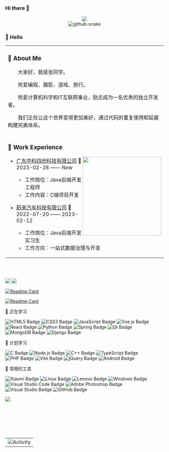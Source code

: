 ### Hi there 👋
<div align="center" >
  <!-- knock code pictures 敲代码的图片 -->
  <img src="https://cdn.jsdelivr.net/gh/sun0225SUN/sun0225SUN/assets/images/coding.gif" />
  <br>

  <!-- Snake Code Contribution Map 贪吃蛇代码贡献图 -->

<picture>
  <source media="(prefers-color-scheme: dark)" srcset="https://cdn.jsdelivr.net/gh/sun0225SUN/sun0225SUN/profile-snake-contrib/github-contribution-grid-snake-dark.svg" />
  <source media="(prefers-color-scheme: light)" srcset="https://cdn.jsdelivr.net/gh/sun0225SUN/sun0225SUN/profile-snake-contrib/github-contribution-grid-snake.svg" />
  <img alt="github-snake" src="https://cdn.jsdelivr.net/gh/sun0225SUN/sun0225SUN/profile-snake-contrib/github-contribution-grid-snake-dark.svg" />
</picture>

</div>


### 🙋 Hello

<table>
<tr><td>

<!-- About me 关于我 -->

### 🤺 About Me


<p>&emsp;&emsp;大家好，我是张同学。</p>
<p>&emsp;&emsp;热爱编程、摄影、游戏、旅行。</p>
<p>&emsp;&emsp;热爱计算机科学和IT互联网事业，励志成为一名优秀的独立开发者。</p>
<p>&emsp;&emsp;我们正在让这个世界变得更加美好，通过代码的重复使用和延展构建完美体系。</p>

</td></tr>

<tr>
<td>

<!-- Work Experience 工作经历 -->
### 🏢 Work Experience

<img align="right" width="250" src="https://cdn.jsdelivr.net/gh/sun0225SUN/sun0225SUN/assets/images/hi.gif" />

- [广东中科四创科技有限公司](http://www.zkisi.com/)  📌 2023-02-28 —— Now
  - 工作岗位：Java后端开发工程师
  - 工作内容：C端项目开发

- [蔚来汽车科技有限公司](https://www.nio.cn/)  📌 2022-07-20 —— 2023-02-12
  - 工作岗位：Java后端开发实习生
  - 工作方向：一站式数据治理与开发

</td>
</tr>

</table>

<!-- Awesome repo 比较好的仓库-->


<br><br>


<img  src="https://github-readme-stats.vercel.app/api?username=Zhang-jia-hang" />

<img  src="https://github-readme-stats.vercel.app/api/top-langs/?username=Zhang-jia-hang"/>



[![Readme Card](https://github-readme-stats.vercel.app/api/pin/?username=Zhang-jia-hang&repo=vue-pure-admin)](https://github.com/Zhang-jia-hang/vue-pure-admin)

[![Readme Card](https://github-readme-stats.vercel.app/api/pin/?username=Zhang-jia-hang&repo=community)](https://github.com/Zhang-jia-hang/community)

<!-- ########################################## 分割 ########################################## -->

<!--  skill badge 技能徽章 -->
💪 正在学习

![HTML5 Badge](https://img.shields.io/badge/HTML5-E34F26?logo=html5&logoColor=fff&style=flat)
![CSS3 Badge](https://img.shields.io/badge/CSS3-1572B6?logo=css3&logoColor=fff&style=flat)
![JavaScript Badge](https://img.shields.io/badge/JavaScript-F7DF1E?logo=javascript&logoColor=000&style=flat)
![Vue.js Badge](https://img.shields.io/badge/Vue.js-4FC08D?logo=vuedotjs&logoColor=fff&style=flat)
![React Badge](https://img.shields.io/badge/React-61DAFB?logo=react&logoColor=000&style=flat)
![Python Badge](https://img.shields.io/badge/Python-3776AB?logo=python&logoColor=fff&style=flat)
![Spring Badge](https://img.shields.io/badge/Spring-6DB33F?logo=spring&logoColor=fff&style=flat)
![Qt Badge](https://img.shields.io/badge/Qt-41CD52?logo=qt&logoColor=fff&style=flat)
![MongoDB Badge](https://img.shields.io/badge/MongoDB-47A248?logo=mongodb&logoColor=fff&style=flat)
![Django Badge](https://img.shields.io/badge/Django-092E20?logo=django&logoColor=fff&style=flat)


🧠 计划学习

![C Badge](https://img.shields.io/badge/C-A8B9CC?logo=c&logoColor=fff&style=flat)
![Node.js Badge](https://img.shields.io/badge/Node.js-393?logo=nodedotjs&logoColor=fff&style=flat)
![C++ Badge](https://img.shields.io/badge/C%2B%2B-00599C?logo=cplusplus&logoColor=fff&style=flat)
![TypeScript Badge](https://img.shields.io/badge/TypeScript-3178C6?logo=typescript&logoColor=fff&style=flat)
![PHP Badge](https://img.shields.io/badge/PHP-777BB4?logo=php&logoColor=fff&style=flat)
![Vite Badge](https://img.shields.io/badge/Vite-646CFF?logo=vite&logoColor=fff&style=flat)
![jQuery Badge](https://img.shields.io/badge/jQuery-0769AD?logo=jquery&logoColor=fff&style=flat)
![Android Badge](https://img.shields.io/badge/Android-3DDC84?logo=android&logoColor=fff&style=flat)



🧰 常用的工具

![Xiaomi Badge](https://img.shields.io/badge/Xiaomi-FF6900?logo=xiaomi&logoColor=fff&style=flat)
![Linux Badge](https://img.shields.io/badge/Linux-FCC624?logo=linux&logoColor=000&style=flat)
![Lenovo Badge](https://img.shields.io/badge/Lenovo-E2231A?logo=lenovo&logoColor=fff&style=flat)
![Windows Badge](https://img.shields.io/badge/Windows-0078D6?logo=windows&logoColor=fff&style=flat)
![Visual Studio Code Badge](https://img.shields.io/badge/Visual%20Studio%20Code-007ACC?logo=visualstudiocode&logoColor=fff&style=flat)
![Adobe Photoshop Badge](https://img.shields.io/badge/Adobe%20Photoshop-31A8FF?logo=adobephotoshop&logoColor=fff&style=flat)
![Visual Studio Badge](https://img.shields.io/badge/Visual%20Studio-5C2D91?logo=visualstudio&logoColor=fff&style=flat)
![GitHub Badge](https://img.shields.io/badge/GitHub-181717?logo=github&logoColor=fff&style=flat)



<!-- programming tool icon 编程工具图标 -->
<img src="https://skillicons.dev/icons?i=ps,ai,pr,c,cpp,cs,ts,discord,twitter,mongodb,instagram,idea,git" />
<br>



</div>

<!-- profile-3d-contrib 3D贡献图-->

</div>

<!-- ########################################## 分割 ########################################## -->


<div align="center" >

<!-- Github-Stats-Terminal 终端风格信息 -->
<br>

<!-- Quotes 名人名言 -->
<br>

<!-- GitHub 奖杯🏆 -->
<br>

<!-- GitHub 数据统计 -->

<br><br>





</div>

<!-- ########################################## 分割 ########################################## -->


<div align="center">



<!-- GitHub Activity Graph GitHub 活动图 -->

<table align="center">
  <tr>
    <td><img src="https://github-readme-activity-graph.vercel.app/graph?username=Zhang-jia-hang&theme=xcode&bg_color=FF000000&hide_border=true" alt="Activity"/></td>
  </tr>
</table>

</div>



<!--
Zhang-jia-hang/Zhang-jia-hang is a ✨ special ✨ repository because its README.md (this file) appears on your GitHub profile.

Here are some ideas to get you started:

- 🔭 I’m currently working on ...
- 🌱 I’m currently learning ...
- 👯 I’m looking to collaborate on ...
- 🤔 I’m looking for help with ...
- 💬 Ask me about ...
- 📫 How to reach me: ...
- 😄 Pronouns: ...
- ⚡ Fun fact: ...
-->

